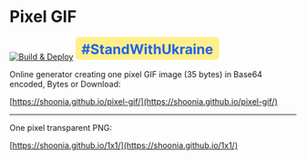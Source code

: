 # Pixel GIF

[![Build & Deploy](https://github.com/shoonia/pixel-gif/actions/workflows/build-deploy.yml/badge.svg)](https://github.com/shoonia/pixel-gif/actions/workflows/build-deploy.yml)
[![Stand with Ukraine](https://raw.githubusercontent.com/vshymanskyy/StandWithUkraine/main/badges/StandWithUkraine.svg)](https://stand-with-ukraine.pp.ua/)

Online generator creating one pixel GIF image (35 bytes) in Base64 encoded, Bytes or Download:

[https://shoonia.github.io/pixel-gif/](https://shoonia.github.io/pixel-gif/)

---

One pixel transparent PNG:

[https://shoonia.github.io/1x1/](https://shoonia.github.io/1x1/)
